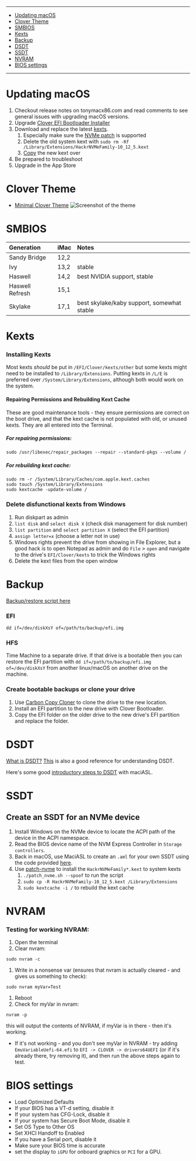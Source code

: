 ----

- [Updating macOS](#updating-macos)
- [Clover Theme](#clover-theme)
- [SMBIOS](#smbios)
- [Kexts](#kexts)
- [Backup](#backup)
- [DSDT](#dsdt)
- [SSDT](#ssdt)
- [NVRAM](#nvram)
- [BIOS settings](#bios-settings)

----

# Updating macOS
1. Checkout release notes on tonymacx86.com and read comments to see general issues with upgrading macOS versions.
1. Upgrade [Clover EFI Bootloader Installer](https://sourceforge.net/projects/cloverefiboot/)
1. Download and replace the latest [kexts](./setup.md#what-you-need).
    1. Especially make sure the [NVMe patch](https://github.com/RehabMan/patch-nvme) is supported
    1. Delete the old system kext with `sudo rm -Rf /Library/Extensions/HackrNVMeFamily-10_12_5.kext`
    1. [Copy](#ssdt) the new kext over
1. Be prepared to troubleshoot
1. Upgrade in the App Store


# Clover Theme
- [Minimal Clover Theme](https://github.com/theracermaster/clover-minimal)
![Screenshot of the theme](http://i.imgbox.com/4gssLdSI.png)

# SMBIOS

Generation | iMac | Notes
:----|:----|:----
Sandy Bridge | 12,2 |
Ivy | 13,2 | stable
Haswell | 14,2 | best NVIDIA support, stable
Haswell Refresh | 15,1 |
Skylake | 17,1 | best skylake/kaby support, somewhat stable

# Kexts

### Installing Kexts
Most kexts _should_ be put in `/EFI/Clover/kexts/other` but some kexts might need to be installed to `/Library/Extensions`. Putting kexts in `/L/E` is preferred over `/System/Library/Extensions`, although both would work on the system.

#### Repairing Permissions and Rebuilding Kext Cache
These are good maintenance tools - they ensure permissions are correct on the boot drive, and that the kext cache is not populated with old, or unused kexts. They are all entered into the Terminal.
##### For repairing permissions:
```
sudo /usr/libexec/repair_packages --repair --standard-pkgs --volume /
```

##### For rebuilding kext cache:
```
sudo rm -r /System/Library/Caches/com.apple.kext.caches
sudo touch /System/Library/Extensions
sudo kextcache -update-volume /
```

### Delete disfunctional kexts from Windows
1. Run diskpart as admin
1. `list disk` and `select disk X` (check disk management for disk number)
1. `list partition` and `select partition X` (select the EFI partition)
1. `assign letter=x` (choose a letter not in use)
1. Windows rights prevent the drive from showing in File Explorer, but a good hack is to open Notepad as admin and do `File` > `open` and navigate to the drive's `EFI/Clover/kexts` to trick the Windows rights
1. Delete the kext files from the open window

# Backup
[Backup/restore script here](https://github.com/corpnewt/EFI-Backup-Restore)

### EFI
```
dd if=/dev/diskXsY of=/path/to/backup/efi.img
```

### HFS
Time Machine to a separate drive. If that drive is a bootable then you can restore the EFI partition with `dd if=/path/to/backup/efi.img of=/dev/diskXsY` from another linux/macOS on another drive on the machine.


### Create bootable backups or clone your drive

1. Use [Carbon Copy Cloner](https://bombich.com/) to clone the drive to the new location.
1. Install an EFI partition to the new drive with Clover Bootloader.
1. Copy the EFI folder on the older drive to the new drive's EFI partition and replace the folder.


# DSDT
[What is DSDT?](http://wiki.osx86project.org/wiki/index.php/DSDT) [This](https://clover-wiki.zetam.org/Fixing-DSDT) is also a good reference for understanding DSDT.

Here's some good [introductory steps to DSDT](http://www.macbreaker.com/2014/03/how-to-edit-your-own-dsdt-with-maciasl.html) with maciASL.


# SSDT

## Create an SSDT for an NVMe device

1. Install Windows on the NVMe device to locate the ACPI path of the device in the ACPI namespace.
1. Read the BIOS device name of the NVM Express Controller in `Storage controllers`.
1. Back in macOS, use MaciASL to create an `.aml` for your own SSDT using the code provided [here](https://www.tonymacx86.com/threads/guide-hackrnvmefamily-co-existence-with-ionvmefamily-using-class-code-spoof.210316/).
1. Use [patch-nvme](https://github.com/RehabMan/patch-nvme) to install the `HackrNVMeFamily*.kext` to system kexts
    1. `./patch_nvme.sh --spoof` to run the script
    1. `sudo cp -R HackrNVMeFamily-10_12_5.kext /Library/Extensions`
    1. `sudo kextcache -i /` to rebuild the kext cache

# NVRAM

### Testing for working NVRAM:
1. Open the terminal
1. Clear nvram:
```
sudo nvram -c
```
1. Write in a nonsense var (ensures that nvram is actually cleared - and gives us something to check):
```
sudo nvram myVar=Test
```
1. Reboot
1. Check for myVar in nvram:
```
nvram -p
```
this will output the contents of NVRAM, if myVar is in there - then it's working.
  - If it's not working - and you don't see myVar in NVRAM - try adding `EmuVariableUefi-64.efi` to `EFI -> CLOVER -> drivers64UEFI` (or if it's already there, try removing it), and then run the above steps again to test.


# BIOS settings
+ Load Optimized Defaults
+ If your BIOS has a VT-d setting, disable it
+ If your system has CFG-Lock, disable it
+ If your system has Secure Boot Mode, disable it
+ Set OS Type to Other OS
+ Set XHCI Handoff to Enabled
+ If you have a Serial port, disable it
+ Make sure your BIOS time is accurate
+ set the display to `iGPU` for onboard graphics or `PCI` for a GPU.
